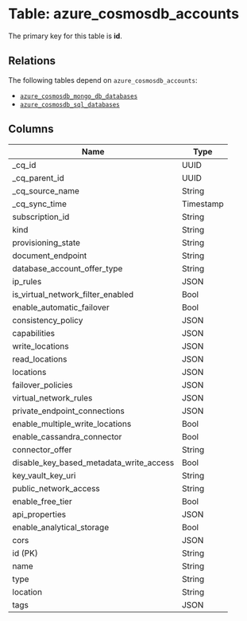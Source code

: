 # Table: azure_cosmosdb_accounts



The primary key for this table is **id**.

## Relations
The following tables depend on `azure_cosmosdb_accounts`:
  - [`azure_cosmosdb_mongo_db_databases`](azure_cosmosdb_mongo_db_databases.md)
  - [`azure_cosmosdb_sql_databases`](azure_cosmosdb_sql_databases.md)

## Columns
| Name          | Type          |
| ------------- | ------------- |
|_cq_id|UUID|
|_cq_parent_id|UUID|
|_cq_source_name|String|
|_cq_sync_time|Timestamp|
|subscription_id|String|
|kind|String|
|provisioning_state|String|
|document_endpoint|String|
|database_account_offer_type|String|
|ip_rules|JSON|
|is_virtual_network_filter_enabled|Bool|
|enable_automatic_failover|Bool|
|consistency_policy|JSON|
|capabilities|JSON|
|write_locations|JSON|
|read_locations|JSON|
|locations|JSON|
|failover_policies|JSON|
|virtual_network_rules|JSON|
|private_endpoint_connections|JSON|
|enable_multiple_write_locations|Bool|
|enable_cassandra_connector|Bool|
|connector_offer|String|
|disable_key_based_metadata_write_access|Bool|
|key_vault_key_uri|String|
|public_network_access|String|
|enable_free_tier|Bool|
|api_properties|JSON|
|enable_analytical_storage|Bool|
|cors|JSON|
|id (PK)|String|
|name|String|
|type|String|
|location|String|
|tags|JSON|